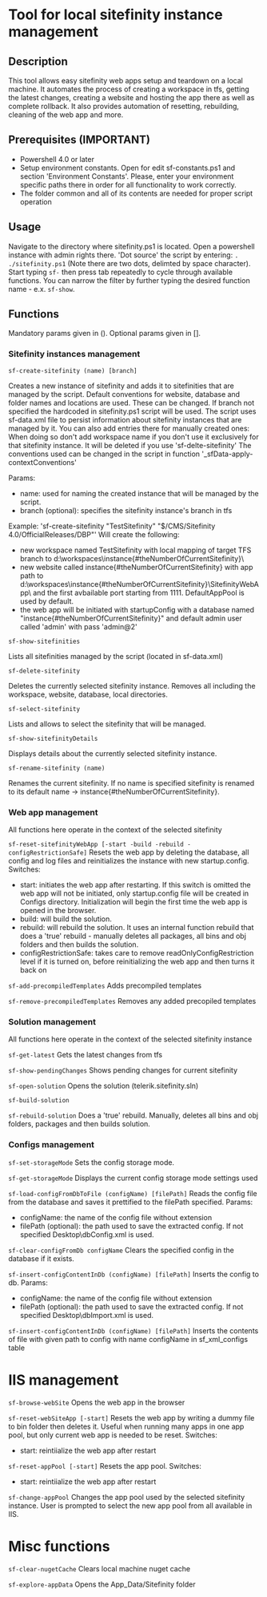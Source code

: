 # Tool for local sitefinity instance management

## Description
This tool allows easy sitefinity web apps setup and teardown on a local machine. It automates the process of creating a workspace in tfs, getting the latest changes, creating a website and hosting the app there as well as complete rollback. It also provides automation of resetting, rebuilding, cleaning of the web app and more.

## Prerequisites (IMPORTANT)
- Powershell 4.0 or later
- Setup environment constants. Open for edit sf-constants.ps1 and section 'Environment Constants'. Please, enter your environment specific paths there in order for all functionality to work correctly.
- The folder common and all of its contents are needed for proper script operation

## Usage
Navigate to the directory where sitefinity.ps1 is located. Open a powershell instance with admin rights there. 'Dot source' the script by entering: `. ./sitefinity.ps1` (Note there are two dots, delimted by space character). Start typing `sf-` then press tab repeatedly to cycle through available functions. You can narrow the filter by further typing the desired function name - e.x. `sf-show`.

## Functions
Mandatory params given in ().
Optional params given in [].

### Sitefinity instances management

`sf-create-sitefinity (name) [branch]`

Creates a new instance of sitefinity and adds it to sitefinities that are managed by the script. Default conventions for website, database and folder names and locations are used. These can be changed. If branch not specified the hardcoded in sitefinity.ps1 script will be used. The script uses sf-data.xml file to persist information about sitefinity instances that are managed by it. You can also add entries there for manually created ones:
<sitefinity name="" solutionPath="" workspaceName="" dbName="" websiteName="" port="" appPool="" />
When doing so don't add workspace name if you don't use it exclusively for that sitefinity instance. It will be deleted if you use 'sf-delte-sitefinity'
The conventions used can be changed in the script in function '_sfData-apply-contextConventions'

Params:
- name: used for naming the created instance that will be managed by the script.
- branch (optional): specifies the sitefinity instance's branch in tfs

Example: 'sf-create-sitefinity "TestSitefinity" "$/CMS/Sitefinity 4.0/OfficialReleases/DBP"'
Will create the following:
- new workspace named TestSitefinity with local mapping of target TFS branch to d:\workspaces\instance{#theNumberOfCurrentSitefinity}\
- new website called instance{#theNumberOfCurrentSitefinity} with app path to d:\workspaces\instance{#theNumberOfCurrentSitefinity}\SitefinityWebApp\ and the first avbailable port starting from 1111. DefaultAppPool is used by default.
- the web app will be initiated with startupConfig with a database named "instance{#theNumberOfCurrentSitefinity}" and default admin user called 'admin' with pass 'admin@2'

`sf-show-sitefinities`

Lists all sitefinities managed by the script (located in sf-data.xml)

`sf-delete-sitefinity`

Deletes the currently selected sitefinity instance. Removes all including the workspace, website, database, local directories.

`sf-select-sitefinity`

Lists and allows to select the sitefinity that will be managed.

`sf-show-sitefinityDetails`

Displays details about the currently selected sitefinity instance.

`sf-rename-sitefinity (name)`

Renames the current sitefinity. If no name is specified sitefinity is renamed to its default name -> instance{#theNumberOfCurrentSitefinity}.

### Web app management

All functions here operate in the context of the selected sitefinity

`sf-reset-sitefinityWebApp [-start -build -rebuild -configRestrictionSafe]`
Resets the web app by deleting the database, all config and log files and reinitializes the instance with new startup.config.
Switches:
- start: initiates the web app after restarting. If this switch is omitted the web app will not be initiated, only startup.config file will be created in Configs directory. Initialization will begin the first time the web app is opened in the browser.
- build: will build the solution.
- rebuild: will rebuild the solution. It uses an internal function rebuild that does a 'true' rebuild - manually deletes all packages, all bins and obj folders and then builds the solution.
- configRestrictionSafe: takes care to remove readOnlyConfigRestriction level if it is turned on, before reinitializing the web app and then turns it back on

`sf-add-precompiledTemplates`
Adds precompiled templates

`sf-remove-precompiledTemplates`
Removes any added precopiled templates

### Solution management

All functions here operate in the context of the selected sitefinity instance

`sf-get-latest`
Gets the latest changes from tfs

`sf-show-pendingChanges`
Shows pending changes for current sitefinity

`sf-open-solution`
Opens the solution (telerik.sitefinity.sln)

`sf-build-solution`

`sf-rebuild-solution`
Does a 'true' rebuild. Manually, deletes all bins and obj folders, packages and then builds solution.

### Configs management

`sf-set-storageMode`
Sets the config storage mode.

`sf-get-storageMode`
Displays the current config storage mode settings used

`sf-load-configFromDbToFile (configName) [filePath]`
Reads the config file from the database and saves it prettified to the filePath specified.
Params:
- configName: the name of the config file without extension
- filePath (optional): the path used to save the extracted config. If not specified Desktop\dbConfig.xml is used.

`sf-clear-configFromDb configName`
Clears the specified config in the database if it exists.

`sf-insert-configContentInDb (configName) [filePath]`
Inserts the config to db.
Params:
- configName: the name of the config file without extension
- filePath (optional): the path used to save the extracted config. If not specified Desktop\dbImport.xml is used.

`sf-insert-configContentInDb (configName) [filePath]`
Inserts the contents of file with given path to config with name configName in sf_xml_configs table 

# IIS management

`sf-browse-webSite`
Opens the web app in the browser

`sf-reset-webSiteApp [-start]`
Resets the web app by writing a dummy file to bin folder then deletes it. Useful when running many apps in one app pool, but only current web app is needed to be reset.
Switches:
- start: reintiialize the web app after restart

`sf-reset-appPool [-start]`
Resets the app pool.
Switches:
- start: reintiialize the web app after restart

`sf-change-appPool`
Changes the app pool used by the selected sitefinity instance. User is prompted to select the new app pool from all available in IIS.

# Misc functions

`sf-clear-nugetCache`
Clears local machine nuget cache

`sf-explore-appData`
Opens the App_Data/Sitefinity folder